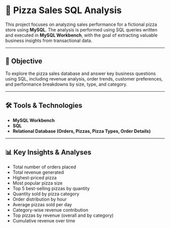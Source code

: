 # 🍕 Pizza Sales SQL Analysis

This project focuses on analyzing sales performance for a fictional pizza store using **MySQL**. The analysis is performed using SQL queries written and executed in **MySQL Workbench**, with the goal of extracting valuable business insights from transactional data.

---

## 📌 Objective

To explore the pizza sales database and answer key business questions using SQL, including revenue analysis, order trends, customer preferences, and performance breakdowns by size, type, and category.

---

## 🛠️ Tools & Technologies

- **MySQL Workbench**
- **SQL**
- **Relational Database (Orders, Pizzas, Pizza Types, Order Details)**

---

## 📊 Key Insights & Analyses

- Total number of orders placed
- Total revenue generated
- Highest-priced pizza
- Most popular pizza size
- Top 5 best-selling pizzas by quantity
- Quantity sold by pizza category
- Order distribution by hour
- Average pizzas sold per day
- Category-wise revenue contribution
- Top pizzas by revenue (overall and by category)
- Cumulative revenue over time
